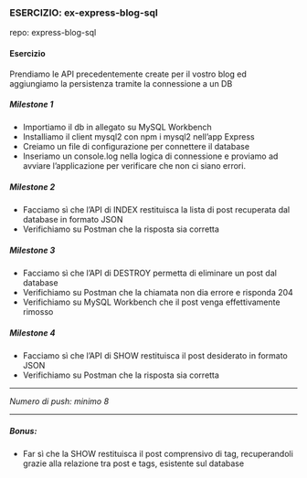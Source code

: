 ### ESERCIZIO: ex-express-blog-sql

repo: express-blog-sql

#### Esercizio

Prendiamo le API precedentemente create per il vostro blog ed aggiungiamo la persistenza tramite la connessione a un DB

##### Milestone 1

- Importiamo il db in allegato su MySQL Workbench
- Installiamo il client mysql2 con npm i mysql2 nell’app Express
- Creiamo un file di configurazione per connettere il database
- Inseriamo un console.log nella logica di connessione e proviamo ad avviare l’applicazione per verificare che non ci siano errori.

##### Milestone 2

- Facciamo sì che l’API di INDEX restituisca la lista di post recuperata dal database in formato JSON
- Verifichiamo su Postman che la risposta sia corretta

##### Milestone 3

- Facciamo sì che l’API di DESTROY permetta di eliminare un post dal database
- Verifichiamo su Postman che la chiamata non dia errore e risponda 204
- Verifichiamo su MySQL Workbench che il post venga effettivamente rimosso

##### Milestone 4

- Facciamo sì che l’API di SHOW restituisca il post desiderato in formato JSON
- Verifichiamo su Postman che la risposta sia corretta

---

*Numero di push: minimo 8*

---

##### Bonus:

- Far sì che la SHOW restituisca il post comprensivo di tag, recuperandoli grazie alla relazione tra post e tags, esistente sul database
